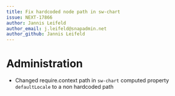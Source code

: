 ```yaml
---
title: Fix hardcoded node path in sw-chart
issue: NEXT-17866
author: Jannis Leifeld
author_email: j.leifeld@snapadmin.net
author_github: Jannis Leifeld
---
```

# Administration
* Changed require.context path in `sw-chart` computed property `defaultLocale` to a non hardcoded path
